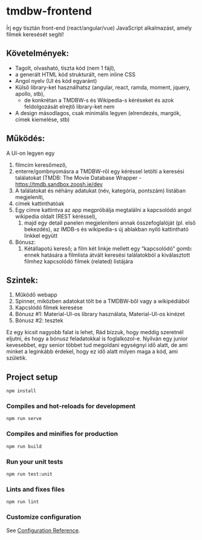 # tmdbw-frontend

Írj egy tisztán front-end (react/angular/vue) JavaScript alkalmazást, amely filmek keresését segíti!

## Követelmények:

- Tagolt, olvasható, tiszta kód (nem 1 fájl),
- a generált HTML kód strukturált, nem inline CSS
- Angol nyelv (UI és kód egyaránt)
- Külső library-ket használhatsz (angular, react, ramda, moment, jquery, apollo, stb),
    - de konkrétan a TMDBW-s és Wikipedia-s kéréseket és azok feldolgozását elrejtő library-ket nem
- A design másodlagos, csak minimális legyen (elrendezés, margók, címek kiemelése, stb)

## Működés:

A UI-on legyen egy

1. filmcím keresőmező,
2. enterre/gombnyomásra a TMDBW-ről egy kéréssel letölti a keresési találatokat (TMDB: The Movie Database Wrapper - https://tmdb.sandbox.zoosh.ie/dev
3. A találatokat és néhány adatukat (név, kategória, pontszám) listában megjeleníti,
4. címek kattinthatóak
5. Egy címre kattintva az app megpróbálja megtalálni a kapcsolódó angol wikipedia oldalt (REST kéréssel),
    1. majd egy detail panelen megjeleníteni annak összefoglalóját (pl. első bekezdés), az IMDB-s és wikipedia-s új ablakban nyíló kattintható linkkel együtt
6. Bónusz:
    1. Kétállapotú kereső; a film két linkje mellett egy “kapcsolódó” gomb: ennek hatására a filmlista átvált keresési találatokból a kiválasztott filmhez kapcsolódó filmek (related) listájára

## Szintek:

1. Működő webapp
2. Spinner, miközben adatokat tölt be a TMDBW-ből vagy a wikipédiából
3. Kapcslódó filmek keresése
4. Bónusz #1: Material-UI-os library használata, Material-UI-os kinézet
5. Bónusz #2: tesztek


Ez egy kicsit nagyobb falat is lehet, Rád bízzuk, hogy meddig szeretnél eljutni, és hogy a bónusz feladatokkal is foglalkozol-e. Nyilván egy junior kevesebbet, egy senior többet tud megoldani egységnyi idő alatt, de ami minket a leginkább érdekel, hogy ez idő alatt milyen maga a kód, ami születik.



## Project setup
```
npm install
```

### Compiles and hot-reloads for development
```
npm run serve
```

### Compiles and minifies for production
```
npm run build
```

### Run your unit tests
```
npm run test:unit
```

### Lints and fixes files
```
npm run lint
```

### Customize configuration
See [Configuration Reference](https://cli.vuejs.org/config/).
